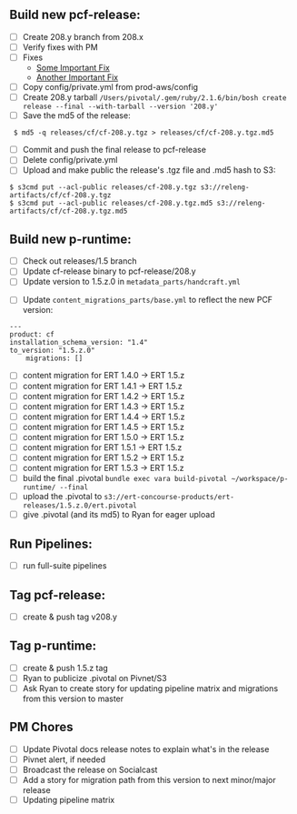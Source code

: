 ## Build new pcf-release:

* [ ] Create 208.y branch from 208.x
* [ ] Verify fixes with PM
* [ ] Fixes
   * [Some Important Fix](https://github.com/cf-release/pull/756)
   * [Another Important Fix](https://github.com/cf-release/pull/756)
* [ ] Copy config/private.yml from prod-aws/config
* [ ] Create 208.y tarball `/Users/pivotal/.gem/ruby/2.1.6/bin/bosh create release --final --with-tarball --version '208.y'`
* [ ] Save the md5 of the release:
```
 $ md5 -q releases/cf/cf-208.y.tgz > releases/cf/cf-208.y.tgz.md5
```
* [ ] Commit and push the final release to pcf-release
* [ ] Delete config/private.yml
* [ ] Upload and make public the release's .tgz file and .md5 hash to S3:
```
$ s3cmd put --acl-public releases/cf-208.y.tgz s3://releng-artifacts/cf/cf-208.y.tgz
$ s3cmd put --acl-public releases/cf-208.y.tgz.md5 s3://releng-artifacts/cf/cf-208.y.tgz.md5
```

## Build new p-runtime:

* [ ] Check out releases/1.5 branch
* [ ] Update cf-release binary to pcf-release/208.y
* [ ] Update version to 1.5.z.0 in `metadata_parts/handcraft.yml`
- [ ] Update `content_migrations_parts/base.yml` to reflect the new PCF version:
```
---
product: cf
installation_schema_version: "1.4"
to_version: "1.5.z.0"
    migrations: []
```
* [ ] content migration for ERT 1.4.0 -> ERT 1.5.z
* [ ] content migration for ERT 1.4.1 -> ERT 1.5.z
* [ ] content migration for ERT 1.4.2 -> ERT 1.5.z
* [ ] content migration for ERT 1.4.3 -> ERT 1.5.z
* [ ] content migration for ERT 1.4.4 -> ERT 1.5.z
* [ ] content migration for ERT 1.4.5 -> ERT 1.5.z
* [ ] content migration for ERT 1.5.0 -> ERT 1.5.z
* [ ] content migration for ERT 1.5.1 -> ERT 1.5.z
* [ ] content migration for ERT 1.5.2 -> ERT 1.5.z
* [ ] content migration for ERT 1.5.3 -> ERT 1.5.z
* [ ] build the final .pivotal `bundle exec vara build-pivotal ~/workspace/p-runtime/ --final`
* [ ] upload the .pivotal to `s3://ert-concourse-products/ert-releases/1.5.z.0/ert.pivotal`
* [ ] give .pivotal (and its md5) to Ryan for eager upload
 
## Run Pipelines:

* [ ] run full-suite pipelines


## Tag pcf-release:

* [ ] create & push tag v208.y

## Tag p-runtime:

* [ ] create & push 1.5.z tag
* [ ] Ryan to publicize .pivotal on Pivnet/S3
* [ ] Ask Ryan to create story for updating pipeline matrix and migrations from this version to master

## PM Chores

* [ ] Update Pivotal docs release notes to explain what's in the release
* [ ] Pivnet alert, if needed
* [ ] Broadcast the release on Socialcast
* [ ] Add a story for migration path from this version to next minor/major release
* [ ] Updating pipeline matrix
